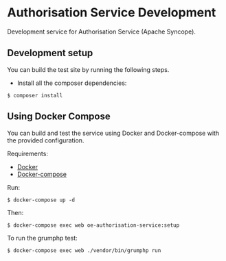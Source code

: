 # Authorisation Service Development

Development service for Authorisation Service (Apache Syncope).


## Development setup

You can build the test site by running the following steps.

* Install all the composer dependencies:

```
$ composer install
```


## Using Docker Compose

You can build and test the service using Docker and Docker-compose with the provided configuration.

Requirements:

- [Docker](https://www.docker.com/get-docker)
- [Docker-compose](https://docs.docker.com/compose/)

Run:

```
$ docker-compose up -d
```

Then:

```
$ docker-compose exec web oe-authorisation-service:setup
```

To run the grumphp test:

```
$ docker-compose exec web ./vendor/bin/grumphp run
```
